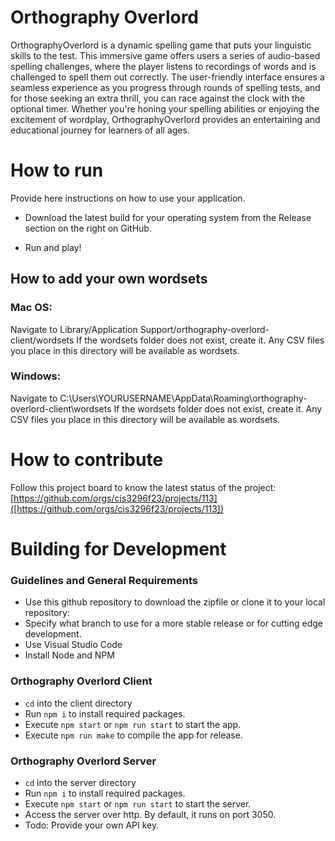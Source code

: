 # Orthography Overlord
OrthographyOverlord is a dynamic spelling game that puts your linguistic skills to the test. This immersive game offers users a series of audio-based spelling challenges, where the player listens to recordings of words and is challenged to spell them out correctly. The user-friendly interface ensures a seamless experience as you progress through rounds of spelling tests, and for those seeking an extra thrill, you can race against the clock with the optional timer. Whether you're honing your spelling abilities or enjoying the excitement of wordplay, OrthographyOverlord provides an entertaining and educational journey for learners of all ages.

# How to run
Provide here instructions on how to use your application.   
- Download the latest build for your operating system from the Release section on the right on GitHub.

- Run and play!

## How to add your own wordsets
### Mac OS:
Navigate to Library/Application Support/orthography-overlord-client/wordsets
If the wordsets folder does not exist, create it. 
Any CSV files you place in this directory will be available as wordsets.


### Windows:
Navigate to C:\Users\YOURUSERNAME\AppData\Roaming\orthography-overlord-client\wordsets
If the wordsets folder does not exist, create it. 
Any CSV files you place in this directory will be available as wordsets.

# How to contribute
Follow this project board to know the latest status of the project: [https://github.com/orgs/cis3296f23/projects/113]([https://github.com/orgs/cis3296f23/projects/113])  

# Building for Development
### Guidelines and General Requirements
- Use this github repository to download the zipfile or clone it to your local repository:  
- Specify what branch to use for a more stable release or for cutting edge development.  
- Use Visual Studio Code
- Install Node and NPM

### Orthography Overlord Client
- `cd` into the client directory
- Run `npm i` to install required packages.
- Execute `npm start` or `npm run start` to start the app.
- Execute `npm run make` to compile the app for release.

### Orthography Overlord Server
- `cd` into the server directory
- Run `npm i` to install required packages.
- Execute `npm start` or `npm run start` to start the server.
- Access the server over http. By default, it runs on port 3050.
- Todo: Provide your own API key.